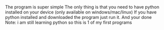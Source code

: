 The program is super simple
The only thing is that you need to have python installed on your device (only available on windows/mac/linux)
If you have python installed and downloaded the program just run it. And your done
Note: i am still learning python so this is 1 of my first programs
